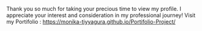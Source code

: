 Thank you so much for taking your precious time to view my profile. I appreciate your interest and consideration in my professional journey!
 Visit my Portifolio : https://monika-tiyyagura.github.io/Portifolio-Project/
